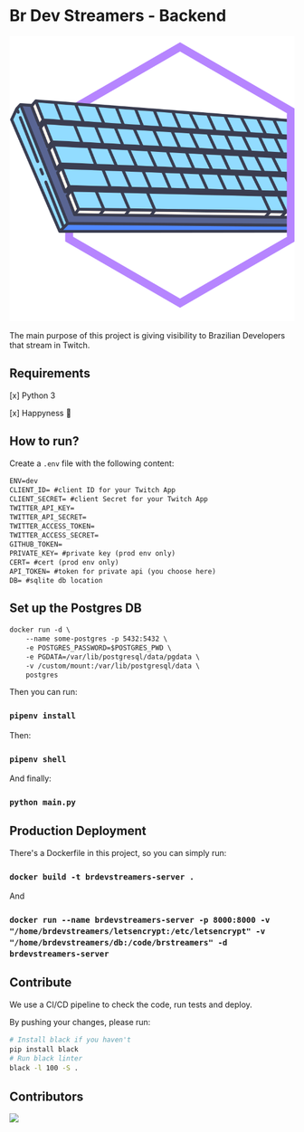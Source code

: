 # Br Dev Streamers - Backend

![Logo](./logo.svg)

The main purpose of this project is giving visibility to Brazilian Developers that stream in Twitch.

## Requirements

[x] Python 3

[x] Happyness 🙂

## How to run?

Create a `.env` file with the following content:

```
ENV=dev
CLIENT_ID= #client ID for your Twitch App
CLIENT_SECRET= #client Secret for your Twitch App
TWITTER_API_KEY=
TWITTER_API_SECRET=
TWITTER_ACCESS_TOKEN=
TWITTER_ACCESS_SECRET=
GITHUB_TOKEN=
PRIVATE_KEY= #private key (prod env only)
CERT= #cert (prod env only)
API_TOKEN= #token for private api (you choose here)
DB= #sqlite db location
```

## Set up the Postgres DB

```
docker run -d \
    --name some-postgres -p 5432:5432 \
    -e POSTGRES_PASSWORD=$POSTGRES_PWD \
    -e PGDATA=/var/lib/postgresql/data/pgdata \
    -v /custom/mount:/var/lib/postgresql/data \
    postgres
```

Then you can run:

### `pipenv install`

Then:

### `pipenv shell`

And finally:

### `python main.py`

## Production Deployment

There's a Dockerfile in this project, so you can simply run:

### `docker build -t brdevstreamers-server .`

And

### `docker run --name brdevstreamers-server -p 8000:8000 -v "/home/brdevstreamers/letsencrypt:/etc/letsencrypt" -v "/home/brdevstreamers/db:/code/brstreamers" -d brdevstreamers-server`

## Contribute

We use a CI/CD pipeline to check the code, run tests and deploy.

By pushing your changes, please run:

```sh
# Install black if you haven't
pip install black
# Run black linter
black -l 100 -S .
```
## Contributors
<a href="https://github.com/Br-Dev-Streamers/brdevstreamers/graphs/contributors">
  <img src="https://contrib.rocks/image?repo=Br-Dev-Streamers/brdevstreamers" />
</a>
